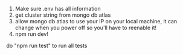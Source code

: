 


1. Make sure .env has all information
2. get cluster string from mongo db atlas
3. allow mongo db atlas to use your IP on your local machine, it can change when you power off so you'll have to reenable it!
4. npm run dev!


do "npm run test" to run all tests